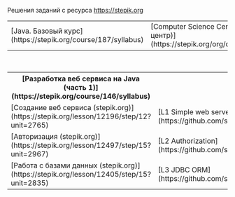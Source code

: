 Решения заданий с ресурса https://stepik.org

<table>
	<tr>
		<td>[Java. Базовый курс](https://stepik.org/course/187/syllabus)</td>
		<td>[Computer Science Center (CS центр)](https://stepik.org/org/compscicenter)</td>
		<td>[StepikJavaBasicCourse](https://github.com/sergbelov/Stepik/tree/StepikJavaBasicCourse/StepikJavaBasicCourse)<td>
	</tr>
</table>
<br>
<table>
	<tr>
		<th>[Разработка веб сервиса на Java (часть 1)](https://stepik.org/course/146/syllabus)</th>
		<th>[Mail.Ru Group](https://stepik.org/org/mailru)</th>
		<th>[StepikJavaWebServiceDevelopment1](https://github.com/sergbelov/Stepik/tree/StepikJavaWebServiceDevelopment1/StepikJavaWebServiceDevelopment1)</th>
	</tr>
	<tr>
		<td>[Создание веб сервиса (stepik.org)](https://stepik.org/lesson/12196/step/12?unit=2765)</td>
		<td>[L1 Simple web server](https://github.com/sergbelov/Stepik/tree/StepikJavaWebServiceDevelopment1/StepikJavaWebServiceDevelopment1/L1%20Simple%20web%20server)</td>
	</tr>
	<tr>
		<td>[Авторизация (stepik.org)](https://stepik.org/lesson/12497/step/15?unit=2967)</td>
		<td>[L2 Authorization](https://github.com/sergbelov/Stepik/tree/StepikJavaWebServiceDevelopment1/StepikJavaWebServiceDevelopment1/L2%20Authorization)</td>
	</tr>
	<tr>
		<td>[Работа с базами данных (stepik.org)](https://stepik.org/lesson/12405/step/15?unit=2835)</td>
		<td>[L3 JDBC ORM](https://github.com/sergbelov/Stepik/tree/StepikJavaWebServiceDevelopment1/StepikJavaWebServiceDevelopment1/L3%20JDBC%20ORM)</td>
	</tr>
</table>
